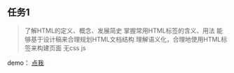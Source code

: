 ## 任务1
> 了解HTML的定义、概念、发展简史
> 掌握常用HTML标签的含义、用法
> 能够基于设计稿来合理规划HTML文档结构
> 理解语义化，合理地使用HTML标签来构建页面
> 无css js

demo： [点我]()